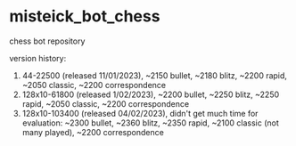 # misteick_bot_chess
chess bot repository

version history:
1. 44-22500 (released 11/01/2023), ~2150 bullet, ~2180 blitz, ~2200 rapid, ~2050 classic, ~2200 correspondence
2. 128x10-61800 (released 1/02/2023), ~2200 bullet, ~2250 blitz, ~2250 rapid, ~2050 classic, ~2200 correspondence
3. 128x10-103400 (released 04/02/2023), didn't get much time for evaluation: ~2300 bullet, ~2360 blitz, ~2350 rapid, ~2100 classic (not many played), ~2200 correspondence
